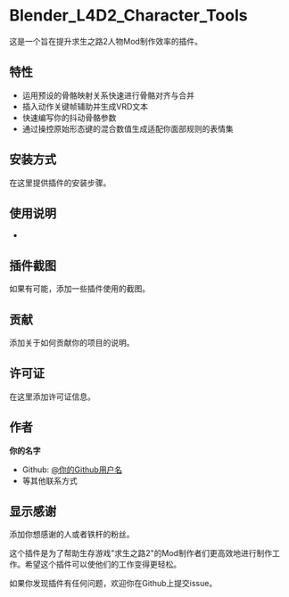 # Blender_L4D2_Character_Tools
这是一个旨在提升求生之路2人物Mod制作效率的插件。

## 特性

- 运用预设的骨骼映射关系快速进行骨骼对齐与合并
- 插入动作关键帧辅助并生成VRD文本
- 快速编写你的抖动骨骼参数
- 通过操控原始形态键的混合数值生成适配你面部规则的表情集

## 安装方式

在这里提供插件的安装步骤。

## 使用说明

- 

## 插件截图

如果有可能，添加一些插件使用的截图。

## 贡献

添加关于如何贡献你的项目的说明。

## 许可证

在这里添加许可证信息。

## 作者

**你的名字**

- Github: [@你的Github用户名](https://github.com/你的Github用户名)
- 等其他联系方式

## 显示感谢

添加你想感谢的人或者铁杆的粉丝。

这个插件是为了帮助生存游戏"求生之路2"的Mod制作者们更高效地进行制作工作。希望这个插件可以使他们的工作变得更轻松。

如果你发现插件有任何问题，欢迎你在Github上提交issue。